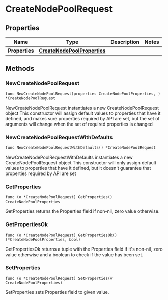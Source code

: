 # CreateNodePoolRequest

## Properties

|Name | Type | Description | Notes|
|------------ | ------------- | ------------- | -------------|
|**Properties** | [**CreateNodePoolProperties**](CreateNodePoolProperties.md) |  | |

## Methods

### NewCreateNodePoolRequest

`func NewCreateNodePoolRequest(properties CreateNodePoolProperties, ) *CreateNodePoolRequest`

NewCreateNodePoolRequest instantiates a new CreateNodePoolRequest object
This constructor will assign default values to properties that have it defined,
and makes sure properties required by API are set, but the set of arguments
will change when the set of required properties is changed

### NewCreateNodePoolRequestWithDefaults

`func NewCreateNodePoolRequestWithDefaults() *CreateNodePoolRequest`

NewCreateNodePoolRequestWithDefaults instantiates a new CreateNodePoolRequest object
This constructor will only assign default values to properties that have it defined,
but it doesn't guarantee that properties required by API are set

### GetProperties

`func (o *CreateNodePoolRequest) GetProperties() CreateNodePoolProperties`

GetProperties returns the Properties field if non-nil, zero value otherwise.

### GetPropertiesOk

`func (o *CreateNodePoolRequest) GetPropertiesOk() (*CreateNodePoolProperties, bool)`

GetPropertiesOk returns a tuple with the Properties field if it's non-nil, zero value otherwise
and a boolean to check if the value has been set.

### SetProperties

`func (o *CreateNodePoolRequest) SetProperties(v CreateNodePoolProperties)`

SetProperties sets Properties field to given value.



